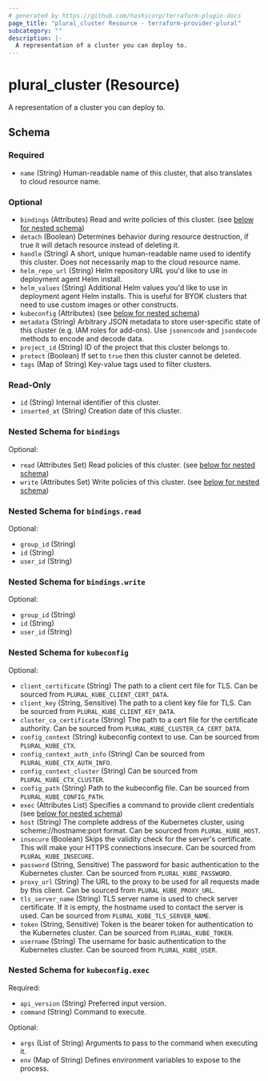 ```yaml
---
# generated by https://github.com/hashicorp/terraform-plugin-docs
page_title: "plural_cluster Resource - terraform-provider-plural"
subcategory: ""
description: |-
  A representation of a cluster you can deploy to.
---
```


# plural_cluster (Resource)

A representation of a cluster you can deploy to.



<!-- schema generated by tfplugindocs -->
## Schema

### Required

- `name` (String) Human-readable name of this cluster, that also translates to cloud resource name.

### Optional

- `bindings` (Attributes) Read and write policies of this cluster. (see [below for nested schema](#nestedatt--bindings))
- `detach` (Boolean) Determines behavior during resource destruction, if true it will detach resource instead of deleting it.
- `handle` (String) A short, unique human-readable name used to identify this cluster. Does not necessarily map to the cloud resource name.
- `helm_repo_url` (String) Helm repository URL you'd like to use in deployment agent Helm install.
- `helm_values` (String) Additional Helm values you'd like to use in deployment agent Helm installs. This is useful for BYOK clusters that need to use custom images or other constructs.
- `kubeconfig` (Attributes) (see [below for nested schema](#nestedatt--kubeconfig))
- `metadata` (String) Arbitrary JSON metadata to store user-specific state of this cluster (e.g. IAM roles for add-ons). Use `jsonencode` and `jsondecode` methods to encode and decode data.
- `project_id` (String) ID of the project that this cluster belongs to.
- `protect` (Boolean) If set to `true` then this cluster cannot be deleted.
- `tags` (Map of String) Key-value tags used to filter clusters.

### Read-Only

- `id` (String) Internal identifier of this cluster.
- `inserted_at` (String) Creation date of this cluster.

<a id="nestedatt--bindings"></a>
### Nested Schema for `bindings`

Optional:

- `read` (Attributes Set) Read policies of this cluster. (see [below for nested schema](#nestedatt--bindings--read))
- `write` (Attributes Set) Write policies of this cluster. (see [below for nested schema](#nestedatt--bindings--write))

<a id="nestedatt--bindings--read"></a>
### Nested Schema for `bindings.read`

Optional:

- `group_id` (String)
- `id` (String)
- `user_id` (String)


<a id="nestedatt--bindings--write"></a>
### Nested Schema for `bindings.write`

Optional:

- `group_id` (String)
- `id` (String)
- `user_id` (String)



<a id="nestedatt--kubeconfig"></a>
### Nested Schema for `kubeconfig`

Optional:

- `client_certificate` (String) The path to a client cert file for TLS. Can be sourced from `PLURAL_KUBE_CLIENT_CERT_DATA`.
- `client_key` (String, Sensitive) The path to a client key file for TLS. Can be sourced from `PLURAL_KUBE_CLIENT_KEY_DATA`.
- `cluster_ca_certificate` (String) The path to a cert file for the certificate authority. Can be sourced from `PLURAL_KUBE_CLUSTER_CA_CERT_DATA`.
- `config_context` (String) kubeconfig context to use. Can be sourced from `PLURAL_KUBE_CTX`.
- `config_context_auth_info` (String) Can be sourced from `PLURAL_KUBE_CTX_AUTH_INFO`.
- `config_context_cluster` (String) Can be sourced from `PLURAL_KUBE_CTX_CLUSTER`.
- `config_path` (String) Path to the kubeconfig file. Can be sourced from `PLURAL_KUBE_CONFIG_PATH`.
- `exec` (Attributes List) Specifies a command to provide client credentials (see [below for nested schema](#nestedatt--kubeconfig--exec))
- `host` (String) The complete address of the Kubernetes cluster, using scheme://hostname:port format. Can be sourced from `PLURAL_KUBE_HOST`.
- `insecure` (Boolean) Skips the validity check for the server's certificate. This will make your HTTPS connections insecure. Can be sourced from `PLURAL_KUBE_INSECURE`.
- `password` (String, Sensitive) The password for basic authentication to the Kubernetes cluster. Can be sourced from `PLURAL_KUBE_PASSWORD`.
- `proxy_url` (String) The URL to the proxy to be used for all requests made by this client. Can be sourced from `PLURAL_KUBE_PROXY_URL`.
- `tls_server_name` (String) TLS server name is used to check server certificate. If it is empty, the hostname used to contact the server is used. Can be sourced from `PLURAL_KUBE_TLS_SERVER_NAME`.
- `token` (String, Sensitive) Token is the bearer token for authentication to the Kubernetes cluster. Can be sourced from `PLURAL_KUBE_TOKEN`.
- `username` (String) The username for basic authentication to the Kubernetes cluster. Can be sourced from `PLURAL_KUBE_USER`.

<a id="nestedatt--kubeconfig--exec"></a>
### Nested Schema for `kubeconfig.exec`

Required:

- `api_version` (String) Preferred input version.
- `command` (String) Command to execute.

Optional:

- `args` (List of String) Arguments to pass to the command when executing it.
- `env` (Map of String) Defines environment variables to expose to the process.
